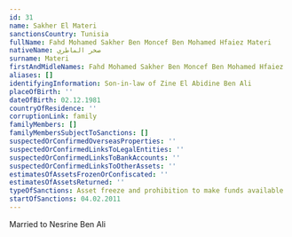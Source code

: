 ```yaml
---
id: 31
name: Sakher El Materi
sanctionsCountry: Tunisia
fullName: Fahd Mohamed Sakher Ben Moncef Ben Mohamed Hfaiez Materi
nativeName: صخر الماطري
surname: Materi
firstAndMidleNames: Fahd Mohamed Sakher Ben Moncef Ben Mohamed Hfaiez
aliases: []
identifyingInformation: Son-in-law of Zine El Abidine Ben Ali
placeOfBirth: ''
dateOfBirth: 02.12.1981
countryOfResidence: ''
corruptionLink: family
familyMembers: []
familyMembersSubjectToSanctions: []
suspectedOrConfirmedOverseasProperties: ''
suspectedOrConfirmedLinksToLegalEntities: ''
suspectedOrConfirmedLinksToBankAccounts: ''
suspectedOrConfirmedLinksToOtherAssets: ''
estimatesOfAssetsFrozenOrConfiscated: ''
estimatesOfAssetsReturned: ''
typeOfSanctions: Asset freeze and prohibition to make funds available
startOfSanctions: 04.02.2011
---
```

Married to Nesrine Ben Ali
